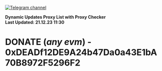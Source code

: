 [![Telegram channel](https://img.shields.io/endpoint?url=https://runkit.io/damiankrawczyk/telegram-badge/branches/master?url=https://t.me/n4z4v0d)](https://t.me/n4z4v0d) 

**Dynamic Updates Proxy List with Proxy Checker**  
**Last Updated: 21.12.23 11:30**

# DONATE (_any evm_) - 0xDEADf12DE9A24b47Da0a43E1bA70B8972F5296F2

